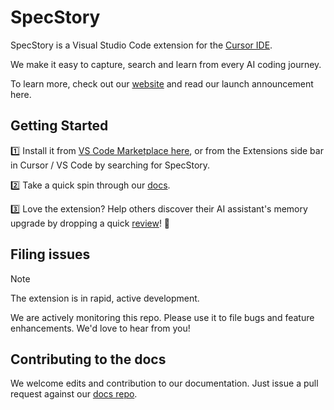 # SpecStory

SpecStory is a Visual Studio Code extension for the [Cursor IDE](https://www.cursor.com/). 

We make it easy to capture, search and learn from every AI coding journey.

To learn more, check out our [website](https://specstory.com/) and read our launch announcement here.

## Getting Started

1️⃣ Install it from [VS Code Marketplace here](https://marketplace.visualstudio.com/items?itemName=SpecStory.specstory-vscode), or from the Extensions side bar in Cursor / VS Code by searching for SpecStory.

2️⃣ Take a quick spin through our [docs](https://docs.specstory.com/introduction).

3️⃣ Love the extension? Help others discover their AI assistant's memory upgrade by dropping a quick [review](https://marketplace.visualstudio.com/items?itemName=SpecStory.specstory-vscode&ssr=false#review-details)! 🧠

## Filing issues

> [!NOTE]
The extension is in rapid, active development.

We are actively monitoring this repo. Please use it to file bugs and feature enhancements. We'd love to hear from you!

## Contributing to the docs

We welcome edits and contribution to our documentation. Just issue a pull request against our [docs repo](https://github.com/specstoryai/docs/).
